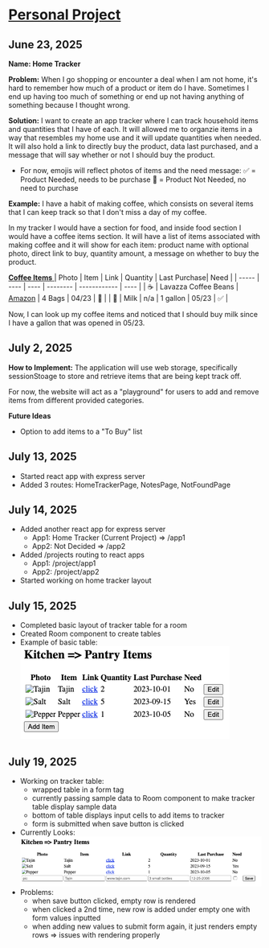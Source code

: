 # <u>Personal Project</u>

## June 23, 2025
**Name: Home Tracker**

**Problem:**
When I go shopping or encounter a deal when I am not home, it's hard to remember how much of a product or item do I have. Sometimes I end up having too much of something or end up not having anything of something because I thought wrong. 

**Solution:**
I want to create an app tracker where I can track household items and quantities that I have of each. It will allowed me to organzie items in a way that resembles my home use and it will update quantities when needed. It will also hold a link to directly buy the product, data last purchased, and a message that will say whether or not I should buy the product. 

* For now, emojis will reflect photos of items and the need message:
:white_check_mark: = Product Needed, needs to be purchase
:no_entry_sign: = Product Not Needed, no need to purchase

**Example:**
I have a habit of making coffee, which consists on several items that I can keep track so that I don't miss a day of my coffee. 

In my tracker I would have a section for food, and inside food section I would have a coffee items section. It will have a list of items associated with making coffee and it will show for each item: product name with optional photo, direct link to buy, quantity amount, a message on whether to buy the product.

<u> **Coffee Items** </u>
| Photo | Item | Link | Quantity | Last Purchase| Need | 
| ----- | ---- | ---- | -------- | ------------ | ---- |
| :coffee: | Lavazza Coffee Beans | [Amazon](https://www.amazon.com/dp/B016RY0LWO?ref_=ppx_hzsearch_conn_dt_b_fed_asin_title_2&th=1) | 4 Bags | 04/23 | :no_entry_sign: |
| :cow2: | Milk | n/a | 1 gallon | 05/23 | :white_check_mark: |

Now, I can look up my coffee items and noticed that I should buy milk since I have a gallon that was opened in 05/23. 

## July 2, 2025
**How to Implement:**
The application will use web storage, specifically sessionStoage to store and retrieve items that are being kept track off.

For now, the website will act as a "playground" for users to add and remove items from different provided categories.

**Future Ideas**
- Option to add items to a "To Buy" list

## July 13, 2025 
- Started react app with express server
- Added 3 routes: HomeTrackerPage, NotesPage, NotFoundPage


## July 14, 2025
- Added another react app for express server
    - App1: Home Tracker (Current Project) => /app1
    - App2: Not Decided => /app2
- Added /projects routing to react apps
    - App1: /project/app1
    - App2: /project/app2
- Started working on home tracker layout

## July 15, 2025
- Completed basic layout of tracker table for a room
- Created Room component to create tables
- Example of basic table: 
    ![basic table](./progress/basic_table.png)
    
## July 19, 2025
- Working on tracker table:
    - wrapped table in a form tag
    - currently passing sample data to Room component to make tracker table display sample data
    - bottom of table displays input cells to add items to tracker
    - form is submitted when save button is clicked
- Currently Looks: 
    ![basic table](./progress/basic_table_form.png)
- Problems:
    - when save button clicked, empty row is rendered
    - when clicked a 2nd time, new row is added under empty one with form values inputted
    - when adding new values to submit form again, it just renders empty rows
    => issues with rendering properly